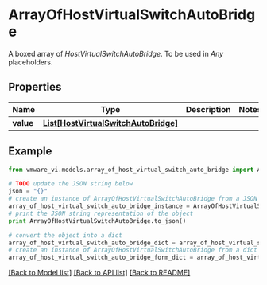 # ArrayOfHostVirtualSwitchAutoBridge

A boxed array of *HostVirtualSwitchAutoBridge*. To be used in *Any* placeholders. 

## Properties
Name | Type | Description | Notes
------------ | ------------- | ------------- | -------------
**value** | [**List[HostVirtualSwitchAutoBridge]**](HostVirtualSwitchAutoBridge.md) |  | 

## Example

```python
from vmware_vi.models.array_of_host_virtual_switch_auto_bridge import ArrayOfHostVirtualSwitchAutoBridge

# TODO update the JSON string below
json = "{}"
# create an instance of ArrayOfHostVirtualSwitchAutoBridge from a JSON string
array_of_host_virtual_switch_auto_bridge_instance = ArrayOfHostVirtualSwitchAutoBridge.from_json(json)
# print the JSON string representation of the object
print ArrayOfHostVirtualSwitchAutoBridge.to_json()

# convert the object into a dict
array_of_host_virtual_switch_auto_bridge_dict = array_of_host_virtual_switch_auto_bridge_instance.to_dict()
# create an instance of ArrayOfHostVirtualSwitchAutoBridge from a dict
array_of_host_virtual_switch_auto_bridge_form_dict = array_of_host_virtual_switch_auto_bridge.from_dict(array_of_host_virtual_switch_auto_bridge_dict)
```
[[Back to Model list]](../README.md#documentation-for-models) [[Back to API list]](../README.md#documentation-for-api-endpoints) [[Back to README]](../README.md)


